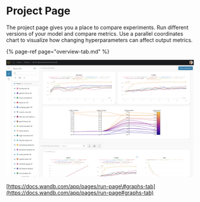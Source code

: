 # Project Page

The project page gives you a place to compare experiments. Run different versions of your model and compare metrics. Use a parallel coordinates chart to visualize how changing hyperparameters can affect output metrics.

{% page-ref page="overview-tab.md" %}

![](../../../.gitbook/assets/image%20%2845%29.png)

[https://docs.wandb.com/app/pages/run-page\#graphs-tab](https://docs.wandb.com/app/pages/run-page#graphs-tab)

